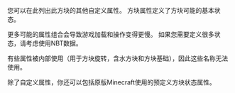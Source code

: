 您可以在此列出此方块的其他自定义属性。
方块属性定义了方块可能的基本状态。

更多可能的属性组合会导致游戏加载和操作变得更慢。
如果您需要定义很多状态，请考虑使用NBT数据。

有些属性被内部使用（用于方块旋转，含水方块和方块基础），因此这些名称无法使用。

除了自定义属性，你还可以包括原版Minecraft使用的预定义方块状态属性。